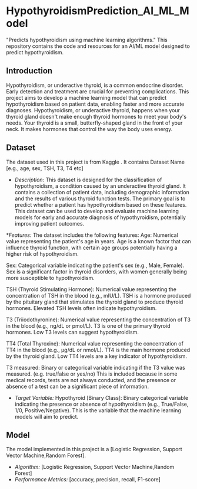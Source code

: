# HypothyroidismPrediction_AI_ML_Model
"Predicts hypothyroidism using machine learning algorithms."
This repository contains the code and resources for an AI/ML model designed to predict hypothyroidism.

## Introduction
Hypothyroidism, or underactive thyroid, is a common endocrine disorder. Early detection and treatment are crucial for preventing complications. This project aims to develop a machine learning model that can predict hypothyroidism based on patient data, enabling faster and more accurate diagnoses.
Hypothyroidism, or underactive thyroid, happens when your thyroid gland doesn't make enough thyroid hormones to meet your body's needs. Your thyroid is a small, butterfly-shaped gland in the front of your neck. It makes hormones that control the way the body uses energy.

## Dataset
The dataset used in this project is from Kaggle . It contains Dataset Name [e.g., age, sex, TSH, T3, T4 etc]
* *Description:*
 This dataset is designed for the classification of hypothyroidism, a condition caused by an underactive thyroid gland. It contains a collection of patient data, including demographic information and the results of various thyroid function tests. The primary goal is to predict whether a patient has hypothyroidism based on these features. This dataset can be used to develop and evaluate machine learning models for early and accurate diagnosis of hypothyroidism, potentially improving patient outcomes.

**Features:*
The dataset includes the following features:
Age:
Numerical value representing the patient's age in years.
Age is a known factor that can influence thyroid function, with certain age groups potentially having a higher risk of hypothyroidism.

Sex:
Categorical variable indicating the patient's sex (e.g., Male, Female).
Sex is a significant factor in thyroid disorders, with women generally being more susceptible to hypothyroidism.

TSH (Thyroid Stimulating Hormone):
Numerical value representing the concentration of TSH in the blood (e.g., mIU/L).
TSH is a hormone produced by the pituitary gland that stimulates the thyroid gland to produce thyroid hormones. Elevated TSH levels often indicate hypothyroidism.

T3 (Triiodothyronine):
Numerical value representing the concentration of T3 in the blood (e.g., ng/dL or pmol/L).
T3 is one of the primary thyroid hormones. Low T3 levels can suggest hypothyroidism.

TT4 (Total Thyroxine):
Numerical value representing the concentration of TT4 in the blood (e.g., μg/dL or nmol/L).
TT4 is the main hormone produced by the thyroid gland. Low TT4 levels are a key indicator of hypothyroidism.

T3 measured:
Binary or categorical variable indicating if the T3 value was measured. (e.g. true/false or yes/no)
This is included because in some medical records, tests are not always conducted, and the presence or absence of a test can be a significant piece of information.

* *Target Variable:*
Hypothyroid [Binary Class]:
Binary categorical variable indicating the presence or absence of hypothyroidism (e.g., True/False, 1/0, Positive/Negative).
This is the variable that the machine learning models will aim to predict.

## Model

The model implemented in this project is a [Logistic Regression, Support Vector Machine,Random Forest].

* *Algorithm:* [Logistic Regression, Support Vector Machine,Random Forest]
* *Performance Metrics:* [accuracy, precision, recall, F1-score]



